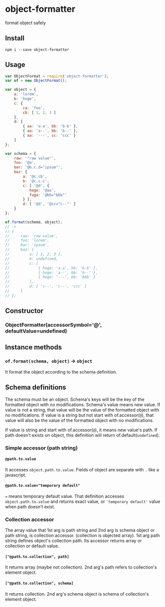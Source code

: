 # object-formatter

format object safely

## Install

`npm i --save object-formatter`

## Usage

```javascript
var ObjectFormat = require('object-formatter');
var of = new ObjectFormat();

var object = {
    a: 'lorem',
    b: 'hoge',
    c: {
        ca: 'foo',
        cb: [ 1, 2, 3 ]
    },
    d: [
        { aa: 'a-a', bb: 'b-b' },
        { aa: 'a--', bb: 'b--' },
        { aa: '---', cc: 'ccc' }
    ]
};

var schema = {
    raw: '"raw value"',
    foo: '@a',
    bar: '@b.c.d="ipsum"',
    baz: {
        a: '@c.cb',
        b: '@c.c.c',
        c: [ '@d', {
           hoge: '@aa',
           fuga: '@bb="bbb"'
        } ],
        d: [ '@d', '@cc="c--"' ]
    }
};

of.format(schema, object);
// ->
// {
//     raw: 'raw value',
//     foo: 'lorem',
//     bar: 'ipsum',
//     baz: {
//         a: [ 1, 2, 3 ],
//         b: undefined,
//         c: [
//             { hoge: 'a-a', bb: 'b-b' },
//             { hoge: 'a--', bb: 'b--' },
//             { hoge: '---', bb: 'bbb' }
//         ],
//         d: [ 'c--', 'c--', 'ccc' ]
//     }
// };
```

## Constructor

### ObjectFormatter(accessorSymbol='@', defaultValue=undefined)

## Instance methods

### `of.format(schema, object)` -> `object`

It format the object according to the schema definition.



## Schema definitions

The schema must be an object. Schema's keys will be the key of the formatted object with no modifications. Schema's value means new value. If value is not a string, that value will be the value of the formatted object with no modifications. If value is a string but not start with of.accessor(`@`), that value will also be the value of the formatted object with no modifications.

If value is string and start with of.accessor(`@`), it means new value's path. If path doesn't exists on object, this definition will return of.default(`undefined`).

### Simple accessor (path string)

#### `@path.to.value`

It accesses `object.path.to.value`. Fields of object are separate with `.` like a javascript.

#### `@path.to.value="temporary default"`

`=` means temporary default value. That definition accesses `object.path.to.value` and returns exact value, or `'temporary default'` value when path doesn't exist.

### Collection accessor

The array value that 1st arg is path string and 2nd arg is schema object or path string, is collection accessor. (collection is objected array). 1st arg path string defines object's collection path. Its accessor returns array or collection or default value.

#### `["@path.to.collection", path]`

It returns array (maybe not collection). 2nd arg's path refers to collection's element object.

#### `["@path.to.collection", schema]`

It returns collection. 2nd arg's schema object is schema of collection's element object.
